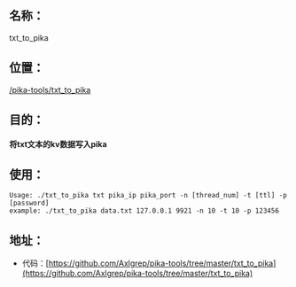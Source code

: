 ## 名称：
txt_to_pika

## 位置：
[/pika-tools/txt_to_pika](https://github.com/Axlgrep/pika-tools/tree/master/txt_to_pika)

## 目的：
#### 将txt文本的kv数据写入pika

## 使用：
```
Usage: ./txt_to_pika txt pika_ip pika_port -n [thread_num] -t [ttl] -p [password]
example: ./txt_to_pika data.txt 127.0.0.1 9921 -n 10 -t 10 -p 123456

```

## 地址：
* 代码：[https://github.com/Axlgrep/pika-tools/tree/master/txt_to_pika](https://github.com/Axlgrep/pika-tools/tree/master/txt_to_pika)